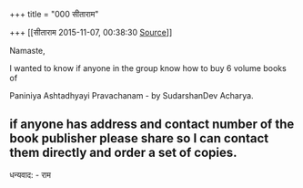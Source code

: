 +++
title = "000 सीताराम"

+++
[[सीताराम	2015-11-07, 00:38:30 [Source](https://groups.google.com/g/samskrita/c/T7f9zamV6pQ)]]



Namaste,

I wanted to know if anyone in the group know how to buy 6 volume books of

Paniniya Ashtadhyayi Pravachanam - by SudarshanDev Acharya.



if anyone has address and contact number of the book publisher please share so I can contact them directly and order a set of copies.  
--  

धन्यवाद: - राम

